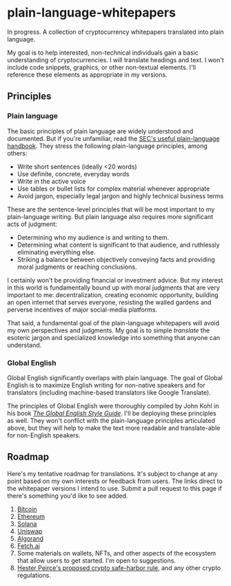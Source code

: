 # plain-language-whitepapers

In progress. A collection of cryptocurrency whitepapers translated into plain language. 

My goal is to help interested, non-technical individuals gain a basic understanding of cryptocurrencies. I will translate headings and text. I won't include code snippets, graphics, or other non-textual elements. I'll reference these elements as appropriate in my versions.

## Principles

### Plain language 

The basic principles of plain language are widely understood and documented. But if you're unfamiliar, read the [SEC's useful plain-language handbook](https://www.sec.gov/pdf/handbook.pdf). They stress the following plain-language principles, among others:

- Write short sentences (ideally <20 words)
- Use definite, concrete, everyday words
- Write in the active voice
- Use tables or bullet lists for complex material whenever appropriate
- Avoid jargon, especially legal jargon and highly technical business terms

These are the sentence-level principles that will be most important to my plain-language writing. But plain language also requires more significant acts of judgment:

- Determining who my audience is and writing to them. 
- Determining what content is significant to that audience, and ruthlessly eliminating everything else.
- Striking a balance between objectively conveying facts and providing moral judgments or reaching conclusions. 

I certainly won't be providing financial or investment advice. But my interest in this world is fundamentally bound up with moral judgments that are very important to me: decentralization, creating economic opportunity, building an open internet that serves everyone, resisting the walled gardens and perverse incentives of major social-media platforms. 

That said, a fundamental goal of the plain-language whitepapers will avoid my own perspectives and judgments. My goal is to simple *translate* the esoteric jargon and specialized knowledge into something that anyone can understand.

### Global English

Global English significantly overlaps with plain language. The goal of Global English is to maximize English writing for non-native speakers and for translators (including machine-based translators like Google Translate).

The principles of Global English were thoroughly compiled by John Kohl in his book [*The Global English Style Guide*](https://openlibrary.org/works/OL13620739W/The_global_English_style_guide?edition=globalenglishsty00kohl). I'll be deploying these principles as well. They won't conflict with the plain-language principles articulated above, but they will help to make the text more readable and translate-able for non-English speakers.

## Roadmap

Here's my tentative roadmap for translations. It's subject to change at any point based on my own interests or feedback from users. The links direct to the whitepaper versions I intend to use. Submit a pull request to this page if there's something you'd like to see added.

1. [Bitcoin](https://bitcoin.org/bitcoin.pdf)
2. [Ethereum](https://ethereum.org/en/whitepaper/)
3. [Solana](https://solana.com/solana-whitepaper.pdf)
4. [Uniswap](https://uniswap.org/whitepaper-v3.pdf)
5. [Algorand](https://www.algorand.com/technology/white-papers)
6. [Fetch.ai](https://fetch.ai/wp-content/uploads/2019/10/Fetch.AI-Economics-white-paper.pdf)
7. Some materials on wallets, NFTs, and other aspects of the ecosystem that allow users to get started. I'm open to suggestions.
8. [Hester Peirce's proposed crypto safe-harbor rule](https://github.com/CommissionerPeirce/SafeHarbor2.0), and any other crypto regulations.

